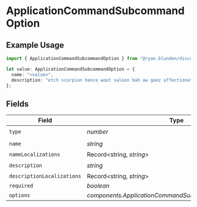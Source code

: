 # ApplicationCommandSubcommandOption

## Example Usage

```typescript
import { ApplicationCommandSubcommandOption } from "@ryan.blunden/discord-sdk/models/components";

let value: ApplicationCommandSubcommandOption = {
  name: "<value>",
  description: "etch scorpion hence woot saloon bah aw geez affectionate",
};
```

## Fields

| Field                                                    | Type                                                     | Required                                                 | Description                                              |
| -------------------------------------------------------- | -------------------------------------------------------- | -------------------------------------------------------- | -------------------------------------------------------- |
| `type`                                                   | *number*                                                 | :heavy_check_mark:                                       | N/A                                                      |
| `name`                                                   | *string*                                                 | :heavy_check_mark:                                       | N/A                                                      |
| `nameLocalizations`                                      | Record<string, *string*>                                 | :heavy_minus_sign:                                       | N/A                                                      |
| `description`                                            | *string*                                                 | :heavy_check_mark:                                       | N/A                                                      |
| `descriptionLocalizations`                               | Record<string, *string*>                                 | :heavy_minus_sign:                                       | N/A                                                      |
| `required`                                               | *boolean*                                                | :heavy_minus_sign:                                       | N/A                                                      |
| `options`                                                | *components.ApplicationCommandSubcommandOptionOptions*[] | :heavy_minus_sign:                                       | N/A                                                      |